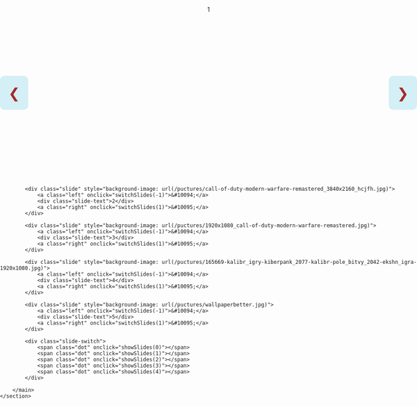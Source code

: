 <!DOCTYPE html>
<html lang="en">

<head>
    <meta charset="UTF-8">
    <title>slide-show</title>
</head>
<style>
	.header{
		display: flex;
		justify-content: center;
	}

	.slide-show{
		width: auto;
	}

	.slide{
		height: 25rem;
		width: 60rem;
		background-size: cover;
		display: flex;
		justify-content: space-between;
	}

	.left, .right{
		align-self: center;
		color: brown;
		font-size: 2rem;
		font-weight: 10px;
		background-color: rgba(185, 230, 240, .6);
		padding: 2%;
		border-radius: 10px;
		cursor: pointer;
	}

	.slide-text{
		align-items: flex-end;
	}

	.slide-switch{
		text-align: center;
		margin-top: 10px;
	}

	.dot{
		cursor: pointer;
		height: 13px;
		width: 13px;
		border-radius: 50%;
		background-color: aqua;
		border: 1px solid black;
		display: inline-block;
		margin: 0 12px;
	}
</style>
<body>
	<section class="header">
		<main class="slide-show">
			<div class="slide" style="background-image: url(/puctures/wallpaperbetter.com_1920x1080.jpg)"> 
				<a class="left" onclick="switchSlides(-1)">&#10094;</a>
				<div class="slide-text">1</div>
				<a class="right" onclick="switchSlides(1)">&#10095;</a>
			</div>
			
			<div class="slide" style="background-image: url(/puctures/call-of-duty-modern-warfare-remastered_3840x2160_hcjfh.jpg)"> 
				<a class="left" onclick="switchSlides(-1)">&#10094;</a>
				<div class="slide-text">2</div>
				<a class="right" onclick="switchSlides(1)">&#10095;</a>
			</div>
			
			<div class="slide" style="background-image: url(/puctures/1920x1080_call-of-duty-modern-warfare-remastered.jpg)"> 
				<a class="left" onclick="switchSlides(-1)">&#10094;</a>
				<div class="slide-text">3</div>
				<a class="right" onclick="switchSlides(1)">&#10095;</a>
			</div>
			
			<div class="slide" style="background-image: url(/puctures/165669-kalibr_igry-kiberpank_2077-kalibr-pole_bitvy_2042-ekshn_igra-1920x1080.jpg)"> 
				<a class="left" onclick="switchSlides(-1)">&#10094;</a>
				<div class="slide-text">4</div>
				<a class="right" onclick="switchSlides(1)">&#10095;</a>
			</div>
			
			<div class="slide" style="background-image: url(/puctures/wallpaperbetter.jpg)"> 
				<a class="left" onclick="switchSlides(-1)">&#10094;</a>
				<div class="slide-text">5</div>
				<a class="right" onclick="switchSlides(1)">&#10095;</a>
			</div>
			
			<div class="slide-switch">
				<span class="dot" onclick="showSlides(0)"></span>
				<span class="dot" onclick="showSlides(1)"></span>
				<span class="dot" onclick="showSlides(2)"></span>
				<span class="dot" onclick="showSlides(3)"></span>
				<span class="dot" onclick="showSlides(4)"></span>
			</div>
				
		</main>
	</section>
</body>
<script>
	let counter = 0;
	showSlides(0);
	function switchSlides(diff){
		counter += diff;
		showSlides(counter);
	}

	function showSlides(n){
		counter = n;
		const slides = document.getElementsByClassName('slide');
		if(counter < 0){
			counter = slides.length - 1;
		}else if(counter === slides.length){
			counter = 0;
		}
		for (let index = 0; index < slides.length; index++) {
			slides[index].style.display = 'none';
		}
		slides[counter].style.display = 'flex';
	}

	const slidesRaw = [
		{
			'img': 'img/slide/1.jpg',
			'txt': 'first'
		},
		{
			'img': 'img/slide/2.jpg',
			'txt': 'Second'
		}
	]

	class SlideShow{
		constructor(array){
			this.slides= []
			array.forEach(e => {
				let slide = new Slide(e['img'], e['txt'])
				this.slides.push(slide)
			});
		}
	}

	class Slide{
		constructor(){
			this.element = document.createElement('div');
		}
	}
	
</script>
</html>
